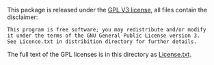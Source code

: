 This package is released under the 
[GPL V3 license](https://www.gnu.org/licenses/gpl-3.0.html),
all files contain the disclaimer:

    This program is free software; you may redistribute and/or modify
    it under the terms of the GNU General Public License version 3.
    See Licence.txt in distribition directory for further details.

The full text of the GPL licenses is in this directory as
[License.txt](License.txt).
